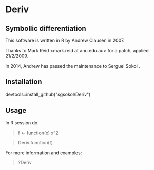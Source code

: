 Deriv
=====

Symbollic differentiation
-------------------------
This software is written in R by Andrew Clausen <clausen at econ.upenn.edu> in 2007.

Thanks to Mark Reid <mark.reid at anu.edu.au> for a patch, applied 21/2/2009.

In 2014, Andrew has passed the maintenance to Serguei Sokol <sokol at insa-toulouse.fr>.

Installation
------------
devtools::install_github("sgsokol/Deriv")

Usage
-----
In R session do:
> f <- function(x) x^2

> Deriv.function(f)

For more information and examples:
> ?Deriv

